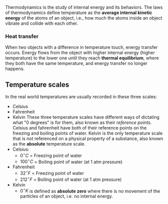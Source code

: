 Thermodynamics is the study of internal energy and its behaviors. The laws of thermodynamics define temperature as the **average internal kinetic energy** of the atoms of an object, i.e., how much the atoms inside an object vibrate and collide with each other. 
### Heat transfer
When two objects with a difference in temperature touch, energy transfer occurs. Energy flows from the object with higher internal energy (higher temperature) to the lower one until they reach **thermal equilibrium**, where they both have the same temperature, and energy transfer no longer happens.
## Temperature scales
In the real world temperatures are usually recorded in these three scales:
* Celsius
* Fahrenheit
* Kelvin
These three temperature scales have different ways of dictating what "0 degrees" is for them, also known as their *reference points*. Celsius and fahrenheit have both of their reference points on the freezing and boiling points of water. Kelvin is the only temperature scale that is not referenced on a physical property of a substance, also known as the **absolute** temperature scale.
* Celsius:
	* $0^{\circ}C$  = Freezing point of water
	* $100^{\circ}C$ = Boiling point of water (at 1 atm pressure)
* Fahrenheit
	* $32^{\circ}F$ = Freezing point of water
	* $212^{\circ}F$ = Boiling point of water (at 1 atm pressure)
* Kelvin
	* $0^{\circ}K$ is defined as **absolute zero** where there is no movement of the particles of an object, i.e. no internal energy.